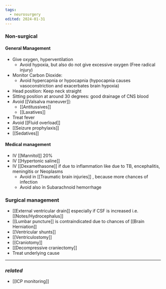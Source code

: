 ```yaml
---
tags:
  - neurosurgery
edited: 2024-01-31
---
```

### Non-surgical
#### General Management
- Give oxygen, hyperventilation
	- Avoid hypoxia, but also do not give excessive oxygen (Free radical injury) 
- Monitor Carbon Dioxide: 
	- Avoid hypercapnia or hypocapnia (hypocapnia causes vasoconstriction and exacerbates brain hypoxia)
- Head position: Keep neck straight
- Sitting position at around 30 degrees: good drainage of CNS blood 
- Avoid [[Valsalva maneuver]]:
	- [[Antitussives]]
	- [[Laxatives]] 
- Treat fever
- Avoid [[Fluid overload]] 
- [[Seizure prophylaxis]] 
- [[Sedatives]] 

#### Medical management 
- IV [[Mannitol]] 20%
- IV [[Hypertonic saline]] 
- IV [[Dexamethasone]] if due to inflammation like due to TB, encephalitis, meningitis or Neoplasms
	- Avoid in [[Traumatic brain injuries]] , because more chances of infection
	- Avoid also in Subarachnoid hemorrhage 
### Surgical management 
- [[External ventricular drain]] especially if CSF is increased i.e. [[Notes/Hydrocephalus]] 
- [[Lumbar puncture]] is contraindicated due to chances of [[Brain Herniation]] 
- [[Ventricular shunts]] 
- [[Ventriculostomy]] 
- [[Craniotomy]] 
- [[Decompressive craniectomy]] 
- Treat underlying cause

---
### *related*
- [[ICP monitoring]] 